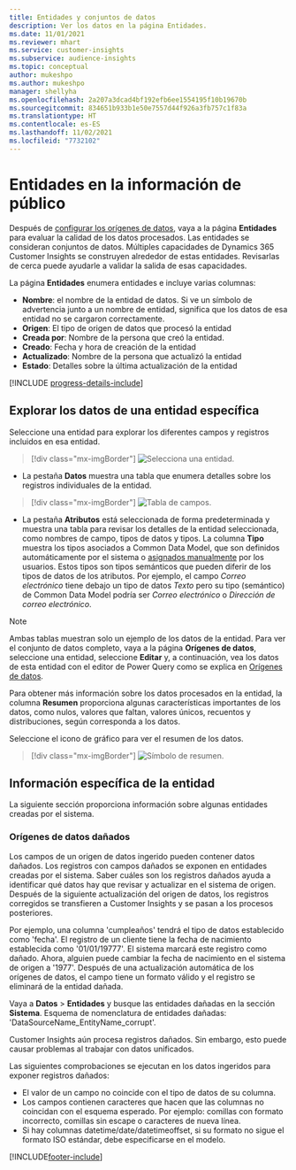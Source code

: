 ```yaml
---
title: Entidades y conjuntos de datos
description: Ver los datos en la página Entidades.
ms.date: 11/01/2021
ms.reviewer: mhart
ms.service: customer-insights
ms.subservice: audience-insights
ms.topic: conceptual
author: mukeshpo
ms.author: mukeshpo
manager: shellyha
ms.openlocfilehash: 2a207a3dcad4bf192efb6ee1554195f10b19670b
ms.sourcegitcommit: 834651b933b1e50e7557d44f926a3fb757c1f83a
ms.translationtype: HT
ms.contentlocale: es-ES
ms.lasthandoff: 11/02/2021
ms.locfileid: "7732102"
---
```

# <a name="entities-in-audience-insights"></a>Entidades en la información de público

Después de [configurar los orígenes de datos](data-sources.md), vaya a la página **Entidades** para evaluar la calidad de los datos procesados. Las entidades se consideran conjuntos de datos. Múltiples capacidades de Dynamics 365 Customer Insights se construyen alrededor de estas entidades. Revisarlas de cerca puede ayudarle a validar la salida de esas capacidades.

La página **Entidades** enumera entidades e incluye varias columnas:

- **Nombre**: el nombre de la entidad de datos. Si ve un símbolo de advertencia junto a un nombre de entidad, significa que los datos de esa entidad no se cargaron correctamente.
- **Origen**: El tipo de origen de datos que procesó la entidad
- **Creada por**: Nombre de la persona que creó la entidad.
- **Creado**: Fecha y hora de creación de la entidad
- **Actualizado**: Nombre de la persona que actualizó la entidad
- **Estado**: Detalles sobre la última actualización de la entidad

[!INCLUDE [progress-details-include](../includes/progress-details-pane.md)]

## <a name="explore-a-specific-entitys-data"></a>Explorar los datos de una entidad específica

Seleccione una entidad para explorar los diferentes campos y registros incluidos en esa entidad.

> [!div class="mx-imgBorder"]
> ![Selecciona una entidad.](media/data-manager-entities-data.png "Seleccionar una entidad")

- La pestaña **Datos** muestra una tabla que enumera detalles sobre los registros individuales de la entidad.

> [!div class="mx-imgBorder"]
> ![Tabla de campos.](media/data-manager-entities-fields.PNG "Tabla de campos")

- La pestaña **Atributos** está seleccionada de forma predeterminada y muestra una tabla para revisar los detalles de la entidad seleccionada, como nombres de campo, tipos de datos y tipos. La columna **Tipo** muestra los tipos asociados a Common Data Model, que son definidos automáticamente por el sistema o [asignados manualmente](map-entities.md) por los usuarios. Estos tipos son tipos semánticos que pueden diferir de los tipos de datos de los atributos. Por ejemplo, el campo *Correo electrónico* tiene debajo un tipo de datos *Texto* pero su tipo (semántico) de Common Data Model podría ser *Correo electrónico* o *Dirección de correo electrónico*.

> [!NOTE]
> Ambas tablas muestran solo un ejemplo de los datos de la entidad. Para ver el conjunto de datos completo, vaya a la página **Orígenes de datos**, seleccione una entidad, seleccione **Editar** y, a continuación, vea los datos de esta entidad con el editor de Power Query como se explica en [Orígenes de datos](data-sources.md).

Para obtener más información sobre los datos procesados en la entidad, la columna **Resumen** proporciona algunas características importantes de los datos, como nulos, valores que faltan, valores únicos, recuentos y distribuciones, según corresponda a los datos.

Seleccione el icono de gráfico para ver el resumen de los datos.

> [!div class="mx-imgBorder"]
> ![Símbolo de resumen.](media/data-manager-entities-summary.png "Tabla de resumen de datos")

## <a name="entity-specific-information"></a>Información específica de la entidad

La siguiente sección proporciona información sobre algunas entidades creadas por el sistema.

### <a name="corrupted-data-sources"></a>Orígenes de datos dañados

Los campos de un origen de datos ingerido pueden contener datos dañados. Los registros con campos dañados se exponen en entidades creadas por el sistema. Saber cuáles son los registros dañados ayuda a identificar qué datos hay que revisar y actualizar en el sistema de origen. Después de la siguiente actualización del origen de datos, los registros corregidos se transfieren a Customer Insights y se pasan a los procesos posteriores. 

Por ejemplo, una columna 'cumpleaños' tendrá el tipo de datos establecido como 'fecha'. El registro de un cliente tiene la fecha de nacimiento establecida como '01/01/19777'. El sistema marcará este registro como dañado. Ahora, alguien puede cambiar la fecha de nacimiento en el sistema de origen a '1977'. Después de una actualización automática de los orígenes de datos, el campo tiene un formato válido y el registro se eliminará de la entidad dañada. 

Vaya a **Datos** > **Entidades** y busque las entidades dañadas en la sección **Sistema**. Esquema de nomenclatura de entidades dañadas: 'DataSourceName_EntityName_corrupt'.

Customer Insights aún procesa registros dañados. Sin embargo, esto puede causar problemas al trabajar con datos unificados.

Las siguientes comprobaciones se ejecutan en los datos ingeridos para exponer registros dañados: 

- El valor de un campo no coincide con el tipo de datos de su columna.
- Los campos contienen caracteres que hacen que las columnas no coincidan con el esquema esperado. Por ejemplo: comillas con formato incorrecto, comillas sin escape o caracteres de nueva línea.
- Si hay columnas datetime/date/datetimeoffset, si su formato no sigue el formato ISO estándar, debe especificarse en el modelo.



[!INCLUDE[footer-include](../includes/footer-banner.md)]
